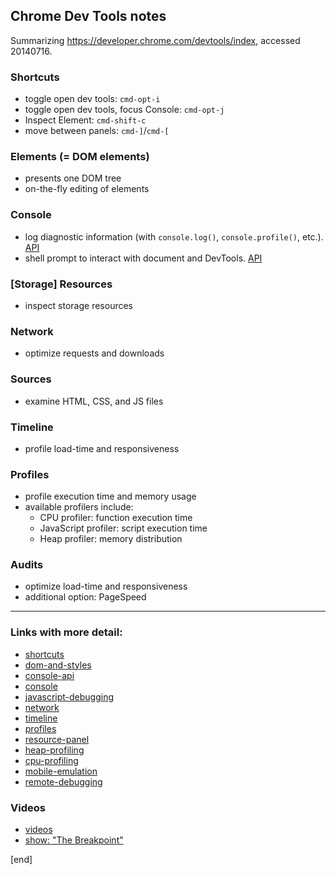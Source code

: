 ## Chrome Dev Tools notes

Summarizing https://developer.chrome.com/devtools/index, accessed 20140716.

### Shortcuts

 * toggle open dev tools: `cmd-opt-i`
 * toggle open dev tools, focus Console: `cmd-opt-j`
 * Inspect Element: `cmd-shift-c`
 * move between panels: `cmd-]`/`cmd-[`

### Elements (= DOM elements)

 * presents one DOM tree
 * on-the-fly editing of elements

### Console

 * log diagnostic information (with `console.log()`, `console.profile()`, etc.). [API](https://developer.chrome.com/devtools/docs/console-api)
 * shell prompt to interact with document and DevTools. [API](https://developer.chrome.com/devtools/docs/commandline-api)

### [Storage] Resources

 * inspect storage resources

### Network

 * optimize requests and downloads

### Sources

 * examine HTML, CSS, and JS files

### Timeline

 * profile load-time and responsiveness

### Profiles

 * profile execution time and memory usage
 * available profilers include:
   * CPU profiler: function execution time
   * JavaScript profiler: script execution time
   * Heap profiler: memory distribution

### Audits

 * optimize load-time and responsiveness
 * additional option: PageSpeed

----

### Links with more detail:
 * [shortcuts](https://developer.chrome.com/devtools/docs/shortcuts)
 * [dom-and-styles](https://developer.chrome.com/devtools/docs/dom-and-styles)
 * [console-api](https://developer.chrome.com/devtools/docs/console-api)
 * [console](https://developer.chrome.com/devtools/docs/console)
 * [javascript-debugging](https://developer.chrome.com/devtools/docs/javascript-debugging)
 * [network](https://developer.chrome.com/devtools/docs/network)
 * [timeline](https://developer.chrome.com/devtools/docs/timeline)
 * [profiles](https://developer.chrome.com/devtools/docs/profiles)
 * [resource-panel](https://developer.chrome.com/devtools/docs/resource-panel)
 * [heap-profiling](https://developer.chrome.com/devtools/docs/heap-profiling.html)
 * [cpu-profiling](https://developer.chrome.com/devtools/docs/cpu-profiling.html)
 * [mobile-emulation](https://developer.chrome.com/devtools/docs/mobile-emulation.html)
 * [remote-debugging](https://developer.chrome.com/devtools/docs/remote-debugging.html)

### Videos
 * [videos](https://developer.chrome.com/devtools/docs/videos.html)
 * [show: "The Breakpoint"](http://www.youtube.com/watch?v=ktwJ-EDiZoU&list=PLNYkxOF6rcIBQ8j3J_PyM8JLAGKqZRByw)

[end]